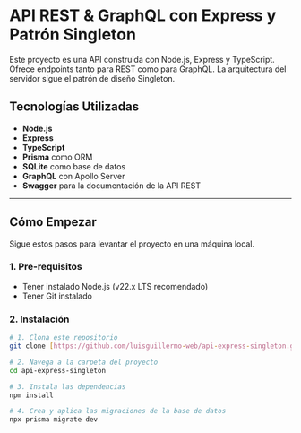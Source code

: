 # API REST & GraphQL con Express y Patrón Singleton

Este proyecto es una API construida con Node.js, Express y TypeScript. Ofrece endpoints tanto para REST como para GraphQL. La arquitectura del servidor sigue el patrón de diseño Singleton.

## Tecnologías Utilizadas
- **Node.js**
- **Express**
- **TypeScript**
- **Prisma** como ORM
- **SQLite** como base de datos
- **GraphQL** con Apollo Server
- **Swagger** para la documentación de la API REST

---

## Cómo Empezar

Sigue estos pasos para levantar el proyecto en una máquina local.

### 1. Pre-requisitos
- Tener instalado Node.js (v22.x LTS recomendado)
- Tener Git instalado

### 2. Instalación
```bash
# 1. Clona este repositorio
git clone [https://github.com/luisguillermo-web/api-express-singleton.git](https://github.com/luisguillermo-web/api-express-singleton.git)

# 2. Navega a la carpeta del proyecto
cd api-express-singleton

# 3. Instala las dependencias
npm install

# 4. Crea y aplica las migraciones de la base de datos
npx prisma migrate dev